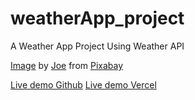 # weatherApp_project
A Weather App Project Using Weather API

<a href="https://pixabay.com/photos/thunderstorm-ocean-lightning-3440450/" target="_blank">Image</a> by <a href="https://pixabay.com/users/jplenio-7645255/?utm_source=link-attribution&utm_medium=referral&utm_campaign=image&utm_content=3440450" target="_blank">Joe</a> from <a href="https://pixabay.com//?utm_source=link-attribution&utm_medium=referral&utm_campaign=image&utm_content=3440450" target="_blank">Pixabay</a>

<a href="https://diptosarkar182.github.io/weatherApp_project/">Live demo Github</a>
<a href="https://weather-app-project-rouge.vercel.app/">Live demo Vercel</a>
